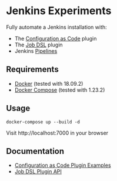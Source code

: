 # Jenkins Experiments

Fully automate a Jenkins installation with:

* The [Configuration as Code](https://github.com/jenkinsci/configuration-as-code-plugin#readme) plugin
* The [Job DSL](https://github.com/jenkinsci/job-dsl-plugin/wiki) plugin
* Jenkins [Pipelines](https://jenkins.io/doc/book/pipeline/)

## Requirements

* [Docker](https://www.docker.com/) (tested with 18.09.2)
* [Docker Compose](https://docs.docker.com/compose/) (tested with 1.23.2)

## Usage

```
docker-compose up --build -d
```

Visit http://localhost:7000 in your browser

## Documentation

* [Configuration as Code Plugin Examples](https://github.com/jenkinsci/configuration-as-code-plugin/tree/master/demos)
* [Job DSL Plugin API](https://jenkinsci.github.io/job-dsl-plugin/)
